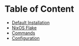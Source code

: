 # Table of Content

- [Default Installation](../README.md#installation)
- [NixOS Flake](https://github.com/TamtamHero/fw-fanctrl/tree/packaging/nix/doc/nix-flake.md)
- [Commands](./commands.md)
- [Configuration](./configuration.md)
